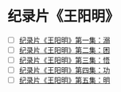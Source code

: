# 纪录片《王阳明》

- [ ] [纪录片《王阳明》第一集：溺](https://www.bilibili.com/video/BV1fA41157fS)
- [ ] [纪录片《王阳明》第二集：困](https://www.bilibili.com/video/BV16y4y1b79n)
- [ ] [纪录片《王阳明》第三集：悟](https://www.bilibili.com/video/BV1zK411F7NU)
- [ ] [纪录片《王阳明》第四集：功](https://www.bilibili.com/video/BV1eB4y1w7iw)
- [ ] [纪录片《王阳明》第五集：明]()
